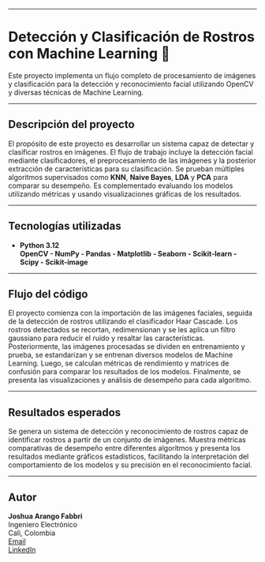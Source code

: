 


---


# Detección y Clasificación de Rostros con Machine Learning 🤖  

Este proyecto implementa un flujo completo de procesamiento de imágenes y clasificación para la detección y reconocimiento facial utilizando OpenCV y diversas técnicas de Machine Learning.  

---

## Descripción del proyecto  
El propósito de este proyecto es desarrollar un sistema capaz de detectar y clasificar rostros en imágenes. El flujo de trabajo incluye la detección facial mediante clasificadores, el preprocesamiento de las imágenes y la posterior extracción de características para su clasificación. Se prueban múltiples algoritmos supervisados como **KNN**, **Naive Bayes**, **LDA** y **PCA** para comparar su desempeño. Es complementado evaluando los modelos utilizando métricas y usando visualizaciones gráficas de los resultados.  

---

## Tecnologías utilizadas  
- **Python 3.12**  
**OpenCV - NumPy - Pandas - Matplotlib - Seaborn - Scikit-learn - Scipy - Scikit-image**  

---

## Flujo del código  
El proyecto comienza con la importación de las imágenes faciales, seguida de la detección de rostros utilizando el clasificador Haar Cascade. Los rostros detectados se recortan, redimensionan y se les aplica un filtro gaussiano para reducir el ruido y resaltar las características. Posteriormente, las imágenes procesadas se dividen en entrenamiento y prueba, se estandarizan y se entrenan diversos modelos de Machine Learning. Luego, se calculan métricas de rendimiento y matrices de confusión para comparar los resultados de los modelos. Finalmente, se presenta las visualizaciones y análisis de desempeño para cada algoritmo.  

---

## Resultados esperados  
Se genera un sistema de detección y reconocimiento de rostros capaz de identificar rostros a partir de un conjunto de imágenes. Muestra métricas comparativas de desempeño entre diferentes algoritmos y presenta los resultados mediante gráficos estadísticos, facilitando la interpretación del comportamiento de los modelos y su precisión en el reconocimiento facial.  

---

## Autor  
**Joshua Arango Fabbri**  
Ingeniero Electrónico  
Cali, Colombia  
[Email](mailto:joshuaarango82@gmail.com)  
[LinkedIn](https://www.linkedin.com/in/joshua-arango-295589326/)  
